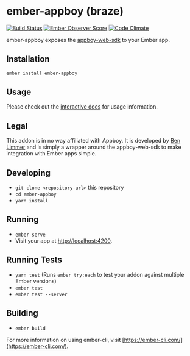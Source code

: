 # ember-appboy (braze)
[![Build Status](https://travis-ci.org/blimmer/ember-appboy.svg?branch=master)](https://travis-ci.org/blimmer/ember-appboy)
[![Ember Observer Score](https://emberobserver.com/badges/ember-appboy.svg)](https://emberobserver.com/addons/ember-appboy)
[![Code Climate](https://codeclimate.com/github/blimmer/ember-appboy/badges/gpa.svg)](https://codeclimate.com/github/blimmer/ember-appboy)

ember-appboy exposes the [appboy-web-sdk](https://github.com/Appboy/appboy-web-sdk)
to your Ember app.

## Installation

```bash
ember install ember-appboy
```

## Usage
Please check out the [interactive docs](https://blimmer.github.io/ember-appboy)
for usage information.

## Legal
This addon is in no way affiliated with Appboy. It is developed by
[Ben Limmer](https://benlimmer.com) and is simply a wrapper around the
appboy-web-sdk to make integration with Ember apps simple.

## Developing

* `git clone <repository-url>` this repository
* `cd ember-appboy`
* `yarn install`

## Running

* `ember serve`
* Visit your app at [http://localhost:4200](http://localhost:4200).

## Running Tests

* `yarn test` (Runs `ember try:each` to test your addon against multiple Ember versions)
* `ember test`
* `ember test --server`

## Building

* `ember build`

For more information on using ember-cli, visit [https://ember-cli.com/](https://ember-cli.com/).
